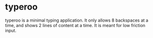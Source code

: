 # typeroo

typeroo is a minimal typing application. It only allows 8 backspaces at a time, and shows
2 lines of content at a time. It is meant for low friction input.


